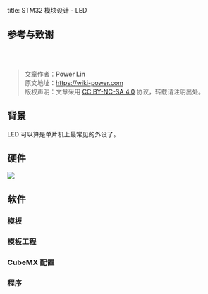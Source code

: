 title: STM32 模块设计 - LED

## 参考与致谢

<br />

<br />

> 文章作者：**Power Lin**  
> 原文地址：<https://wiki-power.com>  
> 版权声明：文章采用 [CC BY-NC-SA 4.0](https://creativecommons.org/licenses/by/4.0/deed.zh) 协议，转载请注明出处。

## 背景

LED 可以算是单片机上最常见的外设了。

## 硬件

![](https://wiki-media-1253965369.cos.ap-guangzhou.myqcloud.com/img/20200607173411.jpg)

## 软件

### 模板

### 模板工程

### CubeMX 配置

### 程序
